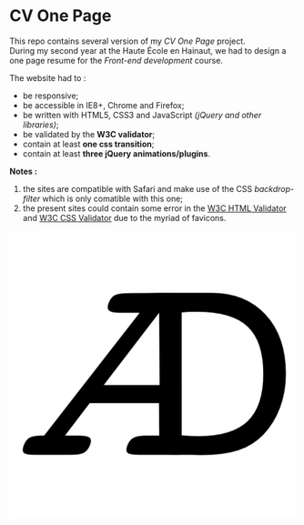 # CV One Page

This repo contains several version of my _CV One Page_ project.  
During my second year at the Haute École en Hainaut, we had to design a one page resume for the _Front-end development_ course.  

The website had to :
- be responsive;
- be accessible in IE8+, Chrome and Firefox;
- be written with HTML5, CSS3 and JavaScript _(jQuery and other libraries)_;
- be validated by the **W3C validator**;
- contain at least **one css transition**;
- contain at least **three jQuery animations/plugins**.

**Notes :**
1. the sites are compatible with Safari and make use of the CSS _backdrop-filter_ which is only comatible with this one;
2. the present sites could contain some error in the [W3C HTML Validator][1] and [W3C CSS Validator][2] due to the myriad of favicons.


<div style="text-align:center"><img src ="Previews/favicon.png" alt="Logo" title ="logo"/></div>


[1]: https://validator.w3.org
[2]: https://jigsaw.w3.org/css-validator/
